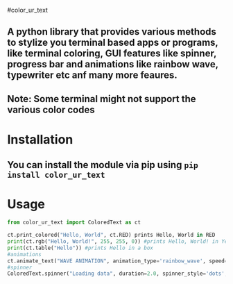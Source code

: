 #color_ur_text
## A python library that provides various methods to stylize you terminal based apps or programs, like terminal coloring, GUI features like spinner, progress bar and animations like rainbow wave, typewriter etc anf many more feaures. 
## Note: Some terminal might not support the various color codes

# Installation
## You can install the module via pip using `pip install color_ur_text`

# Usage
```python
from color_ur_text import ColoredText as ct

ct.print_colored("Hello, World", ct.RED) prints Hello, World in RED
print(ct.rgb("Hello, World!", 255, 255, 0)) #prints Hello, World! in Yellow
print(ct.table("Hello")) #prints Hello in a box
#animations
ct.animate_text("WAVE ANIMATION", animation_type='rainbow_wave', speed=0.03, cycles=1)
#spinner
ColoredText.spinner("Loading data", duration=2.0, spinner_style='dots', color=(255, 0, 255))
```
